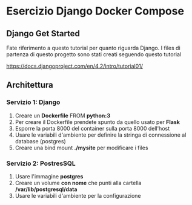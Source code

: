 # Esercizio Django Docker Compose

## Django Get Started
Fate riferimento a questo tutorial per quanto riguarda Django.
I files di partenza di questo progetto sono stati creati seguendo questo tutorial

https://docs.djangoproject.com/en/4.2/intro/tutorial01/

## Architettura

### Servizio 1: Django

1. Creare un **Dockerfile** FROM **python:3**
2. Per creare il Dockerfile prendete spunto da quello usato per **Flask**
3. Esporre la porta 8000 del container sulla porta 8000 dell'host
4. Usare le variabili d'ambiente per definire la stringa di connessione al database (postgres)
5. Creare una bind mount **./mysite** per modificare i files

### Servizio 2: PostresSQL

1. Usare l'immagine **postgres**
2. Creare un volume **con nome** che punti alla cartella **/var/lib/postgresql/data**
3. Usare le variabili d'ambiente per la configurazione